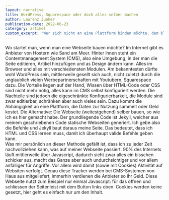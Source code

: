 ```yaml
---
layout: narrative
title: WordPress, Squarespace oder doch alles selber machen
author: Laurenz Junker
publication-date: 2022-06-23
catergory: artikel
custom_excerpt: "Wer sich nicht an eine Plattform binden möchte, dem bleibt nur eins: selbst Hand anlegen."
---
```


Wo startet man, wenn man eine Webseite bauen möchte? Im Internet gibt es Anbieter von Hostern wie Sand am Meer. Hinter ihnen steht ein Contentmanagement System (CMS), also eine Umgebung, in der man die Seite editieren, Artikel hinzufügen und as Design ändern kann. Alles im Browser und alles mit verschiedensten Modulen. Am bekanntesten dürfte wohl WordPress sein, mittlerweile gesellt sich auch, nicht zuletzt durch die unglaublich vielen Werbepartnerschaften mit Youtubern, Squarespace dazu. Die Vorteile liegen auf der Hand, Wissen über HTML-Code oder CSS sind nicht mehr nötig, alles kann im CMS selbst konfiguriert werden. Die Nachteile sind jedoch die eigeschränkte Konfigurierbarkeit, die Module sind zwar editierbar, schränken aber auch vieles sein. Dazu kommt die Abhängigkeit an eine Plattform, die Daten zur Nutzung sammelt oder Geld kostet.
Die Alternative: Die Webseite (weitestgehend) selber bauen, so wie ich es hier gemacht habe. Der grundliegende Code ist Jekyll, welcher aus meinem geschriebenen Code statische Webseiten generiert. Ich gebe also die Befehle und Jekyll baut daraus meine Seite. Das bedeutet, dass ich HTML und CSS lernen muss, damit ich überhaupt valide Befehle geben kann. 
<br>
Was mir persönlich an dieser Methode gefällt ist, dass ich zu jeder Zeit nachvollziehen kann, was auf meiner Webseite passiert. 90% des Internets läuft mittlerweile über Javascript, dadurch sieht zwar alles ein bisschen schicker aus, macht das Ganze aber auch undurchsichtiger und vor allem anfälliger für Angriffe. Vor allem wird damit (sowie mit Cookies) Aktivität auf Websiten verfolgt. Genau diese Tracker werden bei CMS-Systemen von Haus aus mitgeliefert, immerhin verdienen die Anbieter so ihr Geld. 
Diese Webseite nutzt zum Beispiel nur einmal Javascript: für das öffnen und schliessen der Seitenleist mit dem Button links oben. Cookies werden keine gesetzt, hier geht es einfach nur um den Inhalt. 